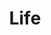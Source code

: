 ---
title: Life
description: 所见 所感 所想
image:

# Badge style
style:
    background: "#ffc0cb"
    color: "#fff"
---